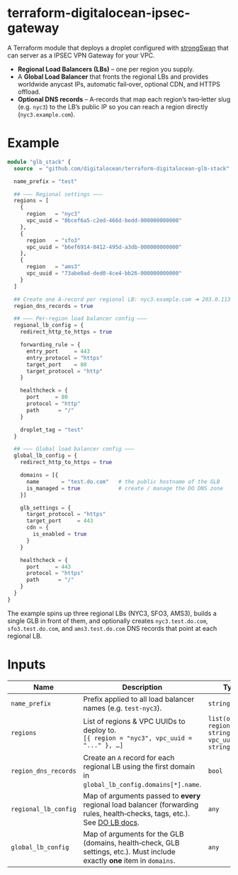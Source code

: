 # terraform-digitalocean-ipsec-gateway

A Terraform module that deploys a droplet configured with [strongSwan](https://strongswan.org/) that can server as a IPSEC VPN Gateway for your VPC.










* **Regional Load Balancers (LBs)** – one per region you supply.
* A **Global Load Balancer** that fronts the regional LBs and provides worldwide anycast IPs, automatic fail‑over, optional CDN, and HTTPS offload.
* **Optional DNS records** – A‑records that map each region’s two‑letter slug (e.g. `nyc3`) to the LB’s public IP so you can reach a region directly (`nyc3.example.com`).

# Example

```terraform
module "glb_stack" {
  source  = "github.com/digitalocean/terraform-digitalocean-glb-stack"

  name_prefix = "test"

  ## ――― Regional settings ―――
  regions = [
    {
      region   = "nyc3"
      vpc_uuid = "0bcef6a5-c2ed-466d-bedd-000000000000"
    },
    {
      region   = "sfo3"
      vpc_uuid = "b6ef6914-0412-495d-a3db-000000000000"
    },
    {
      region   = "ams3"
      vpc_uuid = "73abe0ad-ded0-4ce4-bb26-000000000000"
    }
  ]

  ## Create one A‑record per regional LB: nyc3.example.com ➜ 203.0.113.10, etc.
  region_dns_records = true

  ## ――― Per‑region load balancer config ―――
  regional_lb_config = {
    redirect_http_to_https = true

    forwarding_rule = {
      entry_port     = 443
      entry_protocol = "https"
      target_port    = 80
      target_protocol = "http"
    }

    healthcheck = {
      port     = 80
      protocol = "http"
      path      = "/"
    }

    droplet_tag = "test"
  }

  ## ――― Global load balancer config ―――
  global_lb_config = {
    redirect_http_to_https = true

    domains = [{
      name       = "test.do.com"   # the public hostname of the GLB
      is_managed = true            # create / manage the DO DNS zone
    }]

    glb_settings = {
      target_protocol = "https"
      target_port     = 443
      cdn = {
        is_enabled = true
      }
    }

    healthcheck = {
      port     = 443
      protocol = "https"
      path      = "/"
    }
  }
}
```

The example spins up three regional LBs (NYC3, SFO3, AMS3), builds a single GLB in front of them, and optionally creates `nyc3.test.do.com`, `sfo3.test.do.com`, and `ams3.test.do.com` DNS records that point at each regional LB.

# Inputs

| Name                 | Description                                                                                                                                                                                     | Type                                                   | Default | Required |
| -------------------- | ----------------------------------------------------------------------------------------------------------------------------------------------------------------------------------------------- | ------------------------------------------------------ | ------- | :------: |
| `name_prefix`        | Prefix applied to all load balancer names (e.g. `test-nyc3`).                                                                                                                                   | `string`                                               | n/a     |  **yes** |
| `regions`            | List of regions & VPC UUIDs to deploy to.<br>`[{ region = "nyc3", vpc_uuid = "..." }, …]`                                                                                                       | `list(object({ region = string, vpc_uuid = string }))` | n/a     |  **yes** |
| `region_dns_records` | Create an `A` record for each regional LB using the first domain in `global_lb_config.domains[*].name`.                                                                                         | `bool`                                                 | `false` |    no    |
| `regional_lb_config` | Map of arguments passed to **every** regional load balancer (forwarding rules, health‑checks, tags, etc.). See [DO LB docs](https://docs.digitalocean.com/products/networking/load-balancers/). | `any`                                                  | n/a     |  **yes** |
| `global_lb_config`   | Map of arguments for the GLB (domains, health‑check, GLB settings, etc.). Must include exactly **one** item in `domains`.                                                                       | `any`                                                  | n/a     |  **yes** |

